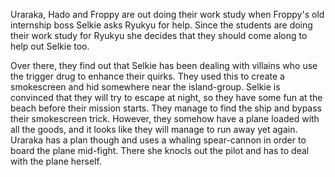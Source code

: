 Uraraka, Hado and Froppy are out doing their work study when Froppy's old internship boss Selkie asks Ryukyu for help. Since the students are doing their work study for Ryukyu she decides that they should come along to help out Selkie too. 

Over there, they find out that Selkie has been dealing with villains who use the trigger drug to enhance their quirks. They used this to create a smokescreen and hid somewhere near the island-group. Selkie is convinced that they will try to escape at night, so they have some fun at the beach before their mission starts. They manage to find the ship and bypass their smokescreen trick. However, they somehow have a plane loaded with all the goods, and it looks like they will manage to run away yet again. Uraraka has a plan though and uses a whaling spear-cannon in order to board the plane mid-fight. There she knocls out the pilot and has to deal with the plane herself.